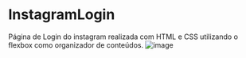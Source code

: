 # InstagramLogin
Página de Login do instagram realizada com HTML e CSS utilizando o flexbox como organizador de conteúdos.
![image](https://user-images.githubusercontent.com/106601261/174689069-c2af4cd0-96b5-4d5f-ba6a-85d1bb78b28e.png)
